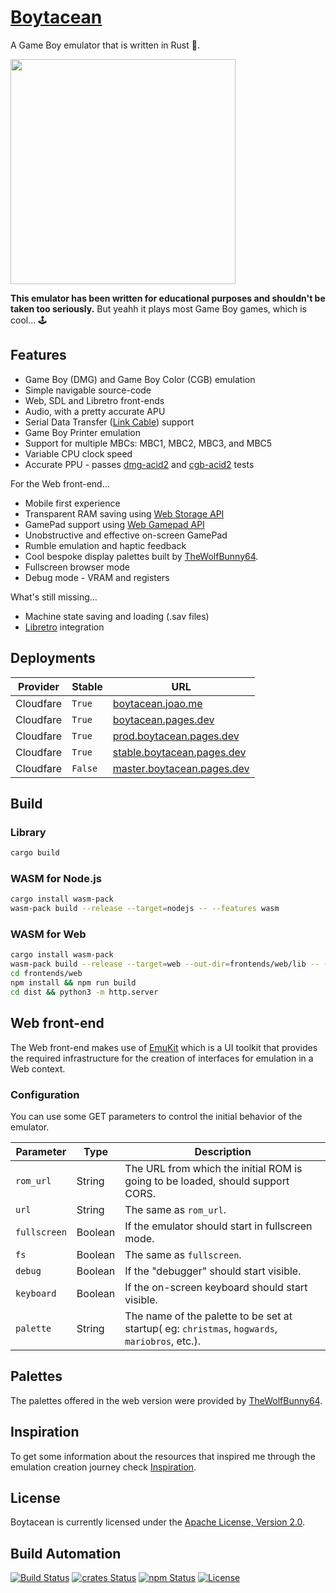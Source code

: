 # [Boytacean](https://boytacean.joao.me)

A Game Boy emulator that is written in Rust 🦀.

<a href="https://boytacean.joao.me" target="_blank"><img src="https://github.com/joamag/boytacean/raw/master/res/videos/002-mario.low.gif" width="360" /></a>

**This emulator has been written for educational purposes and shouldn't be taken too seriously.** But yeahh it plays most Game Boy games, which is cool... 🕹️

## Features

* Game Boy (DMG) and Game Boy Color (CGB) emulation
* Simple navigable source-code
* Web, SDL and Libretro front-ends
* Audio, with a pretty accurate APU
* Serial Data Transfer ([Link Cable](https://en.wikipedia.org/wiki/Game_Link_Cable)) support
* Game Boy Printer emulation
* Support for multiple MBCs: MBC1, MBC2, MBC3, and MBC5
* Variable CPU clock speed
* Accurate PPU - passes [dmg-acid2](https://github.com/mattcurrie/dmg-acid2) and [cgb-acid2](https://github.com/mattcurrie/cgb-acid2) tests

For the Web front-end...

* Mobile first experience
* Transparent RAM saving using [Web Storage API](https://developer.mozilla.org/docs/Web/API/Window/localStorage)
* GamePad support using [Web Gamepad API](https://developer.mozilla.org/docs/Web/API/Gamepad_API)
* Unobstructive and effective on-screen GamePad
* Rumble emulation and haptic feedback
* Cool bespoke display palettes built by [TheWolfBunny64](https://www.deviantart.com/thewolfbunny).
* Fullscreen browser mode
* Debug mode - VRAM and registers

What's still missing...

* Machine state saving and loading (.sav files)
* [Libretro](https://www.libretro.com/) integration

## Deployments

| Provider  | Stable  | URL                                                              |
| --------- | ------- | ---------------------------------------------------------------- |
| Cloudfare | `True`  | [boytacean.joao.me](https://boytacean.joao.me)                   |
| Cloudfare | `True`  | [boytacean.pages.dev](https://boytacean.pages.dev)               |
| Cloudfare | `True`  | [prod.boytacean.pages.dev](https://prod.boytacean.pages.dev)     |
| Cloudfare | `True`  | [stable.boytacean.pages.dev](https://stable.boytacean.pages.dev) |
| Cloudfare | `False` | [master.boytacean.pages.dev](https://master.boytacean.pages.dev) |

## Build

### Library

```bash
cargo build
```

### WASM for Node.js

```bash
cargo install wasm-pack
wasm-pack build --release --target=nodejs -- --features wasm
```

### WASM for Web

```bash
cargo install wasm-pack
wasm-pack build --release --target=web --out-dir=frontends/web/lib -- --features wasm
cd frontends/web
npm install && npm run build
cd dist && python3 -m http.server
```

## Web front-end

The Web front-end makes use of [EmuKit](https://github.com/joamag/emukit) which is a UI toolkit that provides the required infrastructure for the creation
of interfaces for emulation in a Web context.

### Configuration

You can use some GET parameters to control the initial behavior of the emulator.

| Parameter    | Type    | Description                                                                                    |
| ------------ | ------- | ---------------------------------------------------------------------------------------------- |
| `rom_url`    | String  | The URL from which the initial ROM is going to be loaded, should support CORS.                 |
| `url`        | String  | The same as `rom_url`.                                                                         |
| `fullscreen` | Boolean | If the emulator should start in fullscreen mode.                                               |
| `fs`         | Boolean | The same as `fullscreen`.                                                                      |
| `debug`      | Boolean | If the "debugger" should start visible.                                                        |
| `keyboard`   | Boolean | If the on-screen keyboard should start visible.                                                |
| `palette`    | String  | The name of the palette to be set at startup( eg: `christmas`, `hogwards`, `mariobros`, etc.). |

## Palettes

The palettes offered in the web version were provided by [TheWolfBunny64](https://www.deviantart.com/thewolfbunny).

## Inspiration

To get some information about the resources that inspired me through the emulation creation journey check [Inspiration](doc/inspiration.md).

## License

Boytacean is currently licensed under the [Apache License, Version 2.0](http://www.apache.org/licenses/).

## Build Automation

[![Build Status](https://github.com/joamag/boytacean/workflows/Main%20Workflow/badge.svg)](https://github.com/joamag/boytacean/actions)
[![crates Status](https://img.shields.io/crates/v/boytacean)](https://crates.io/crates/boytacean)
[![npm Status](https://img.shields.io/npm/v/boytacean.svg)](https://www.npmjs.com/package/boytacean)
[![License](https://img.shields.io/badge/license-Apache%202.0-blue.svg)](https://www.apache.org/licenses/)

